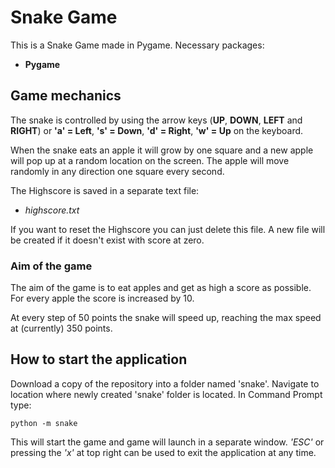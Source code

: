 # Snake Game
This is a Snake Game made in Pygame.
Necessary packages:

- **Pygame**

## Game mechanics
The snake is controlled by using the arrow keys (**UP**, **DOWN**, **LEFT** and **RIGHT**) or **'a' = Left**, **'s' = Down**, **'d' = Right**, **'w' = Up** on the keyboard.

When the snake eats an apple it will grow by one square and a new apple will pop up at a random location on the screen. The apple will move randomly in any direction one square every second.

The Highscore is saved in a separate text file:
- *highscore.txt*

If you want to reset the Highscore you can just delete this file. A new file will be created if it doesn't exist with score at zero.

### Aim of the game
The aim of the game is to eat apples and get as high a score as possible. For every apple the score is increased by 10.

At every step of 50 points the snake will speed up, reaching the max speed at (currently) 350 points.

## How to start the application
Download a copy of the repository into a folder named 'snake'. Navigate to location where newly created 'snake' folder is located. In Command Prompt type:

```
python -m snake
```

This will start the game and game will launch in a separate window. *'ESC'* or pressing the *'x'* at top right can be used to exit the application at any time.
